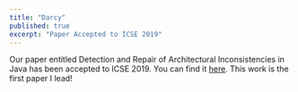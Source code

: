 ```yaml
---
title: "Darcy"
published: true
excerpt: "Paper Accepted to ICSE 2019"
---
```


Our paper entitled Detection and Repair of Architectural Inconsistencies in Java has been accepted to ICSE 2019. You can find it [here](https://ieeexplore.ieee.org/document/8812079). This work is the first paper I lead!